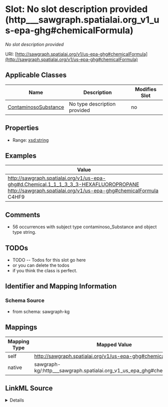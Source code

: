 

# Slot: No slot description provided (http___sawgraph.spatialai.org_v1_us-epa-ghg#chemicalFormula)


_No slot description provided_





URI: [http://sawgraph.spatialai.org/v1/us-epa-ghg#chemicalFormula](http://sawgraph.spatialai.org/v1/us-epa-ghg#chemicalFormula)



<!-- no inheritance hierarchy -->





## Applicable Classes

| Name | Description | Modifies Slot |
| --- | --- | --- |
| [ContaminosoSubstance](../classes/ContaminosoSubstance.md) | No type description provided |  no  |







## Properties

* Range: [xsd:string](http://www.w3.org/2001/XMLSchema#string)






## Examples

| Value |
| --- |
| http://sawgraph.spatialai.org/v1/us-epa-ghg#d.Chemical.1_1_1_3_3_3-HEXAFLUOROPROPANE http://sawgraph.spatialai.org/v1/us-epa-ghg#chemicalFormula C4HF9 |

## Comments

* 56 occurrences with subject type contaminoso_Substance and object type string.

## TODOs

* TODO -- Todos for this slot go here
* or you can delete the todos
* if you think the class is perfect.

## Identifier and Mapping Information







### Schema Source


* from schema: sawgraph-kg




## Mappings

| Mapping Type | Mapped Value |
| ---  | ---  |
| self | http://sawgraph.spatialai.org/v1/us-epa-ghg#chemicalFormula |
| native | sawgraph-kg/:http___sawgraph.spatialai.org_v1_us_epa_ghg#chemicalFormula |




## LinkML Source

<details>
```yaml
name: http___sawgraph.spatialai.org_v1_us-epa-ghg#chemicalFormula
description: No slot description provided
title: No slot description provided
todos:
- TODO -- Todos for this slot go here
- or you can delete the todos
- if you think the class is perfect.
comments:
- 56 occurrences with subject type contaminoso_Substance and object type string.
examples:
- value: http://sawgraph.spatialai.org/v1/us-epa-ghg#d.Chemical.1_1_1_3_3_3-HEXAFLUOROPROPANE
    http://sawgraph.spatialai.org/v1/us-epa-ghg#chemicalFormula C4HF9
from_schema: sawgraph-kg
rank: 1000
slot_uri: http://sawgraph.spatialai.org/v1/us-epa-ghg#chemicalFormula
alias: http___sawgraph.spatialai.org_v1_us_epa_ghg#chemicalFormula
domain_of:
- contaminoso_Substance
range: string

```
</details>